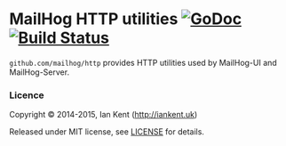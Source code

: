 MailHog HTTP utilities [![GoDoc](https://godoc.org/github.com/mailhog/http?status.svg)](https://godoc.org/github.com/mailhog/http) [![Build Status](https://travis-ci.org/mailhog/http.svg?branch=master)](https://travis-ci.org/mailhog/http)
=========

`github.com/mailhog/http` provides HTTP utilities used by MailHog-UI and MailHog-Server.

### Licence

Copyright ©‎ 2014-2015, Ian Kent (http://iankent.uk)

Released under MIT license, see [LICENSE](LICENSE.md) for details.
